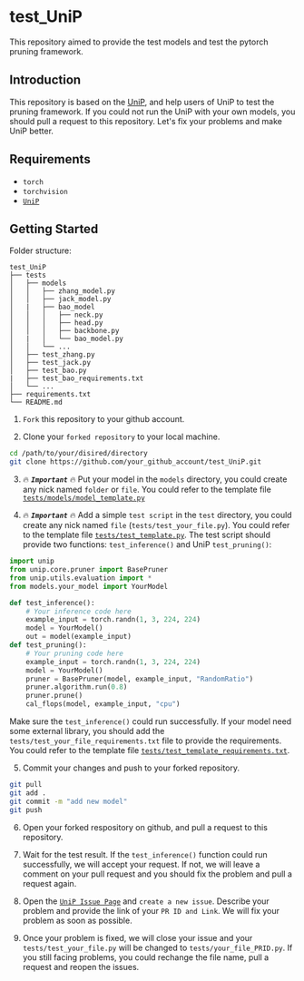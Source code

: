 # test_UniP
This repository aimed to provide the test models and test the pytorch pruning framework. 

## Introduction
This repository is based on the [UniP](https://github.com/Nobreakfast/Unip), and help users of UniP to test the pruning framework. If you could not run the UniP with your own models, you should pull a request to this repository. Let's fix your problems and make UniP better.

## Requirements
- `torch`
- `torchvision`
- [`UniP`](https://github.com/Nobreakfast/UniP)

## Getting Started
Folder structure:
```
test_UniP
├── tests
│   ├── models
│   │   ├── zhang_model.py
│   │   ├── jack_model.py
│   |   ├── bao_model
│   │   │   ├── neck.py
│   │   │   ├── head.py
│   │   │   ├── backbone.py
│   |   │   └── bao_model.py
│   │   └── ...
│   ├── test_zhang.py
│   ├── test_jack.py
│   ├── test_bao.py
|   ├── test_bao_requirements.txt
│   └── ...
├── requirements.txt
└── README.md
```

1. `Fork` this repository to your github account.

2. Clone your `forked repository` to your local machine.
``` bash
cd /path/to/your/disired/directory
git clone https://github.com/your_github_account/test_UniP.git
```

3. :fire: ***`Important`*** :fire: Put your model in the `models` directory, you could create any nick named `folder` or `file`. You could refer to the template file [`tests/models/model_template.py`](./tests/models/model_template.py)

4. :fire: ***`Important`*** :fire: Add a simple `test script` in the `test` directory, you could create any nick named `file` (`tests/test_your_file.py`). You could refer to the template file [`tests/test_template.py`](./tests/test_template.py). The test script should provide two functions: `test_inference()` and UniP `test_pruning()`:
``` python
import unip
from unip.core.pruner import BasePruner
from unip.utils.evaluation import *
from models.your_model import YourModel

def test_inference():
    # Your inference code here
    example_input = torch.randn(1, 3, 224, 224)
    model = YourModel()
    out = model(example_input)
def test_pruning():
    # Your pruning code here
    example_input = torch.randn(1, 3, 224, 224)
    model = YourModel()
    pruner = BasePruner(model, example_input, "RandomRatio")
    pruner.algorithm.run(0.8)
    pruner.prune()
    cal_flops(model, example_input, "cpu")
```
Make sure the `test_inference()` could run successfully. If your model need some external library, you should add the `tests/test_your_file_requirements.txt` file to provide the requirements. You could refer to the template file [`tests/test_template_requirements.txt`](./tests/test_template_requirements.txt).

5. Commit your changes and push to your forked repository.
``` bash
git pull
git add .
git commit -m "add new model"
git push
```

6. Open your forked respository on github, and pull a request to this repository.

7. Wait for the test result. If the `test_inference()` function could run successfully, we will accept your request. If not, we will leave a comment on your pull request and you should fix the problem and pull a request again.

8. Open the [`UniP Issue Page`](https://github.com/Nobreakfast/UniP/issues) and `create a new issue`. Describe your problem and provide the link of your `PR ID and Link`. We will fix your problem as soon as possible.

9. Once your problem is fixed, we will close your issue and your `tests/test_your_file.py` will be changed to `tests/your_file_PRID.py`. If you still facing problems, you could rechange the file name, pull a request and reopen the issues. 
